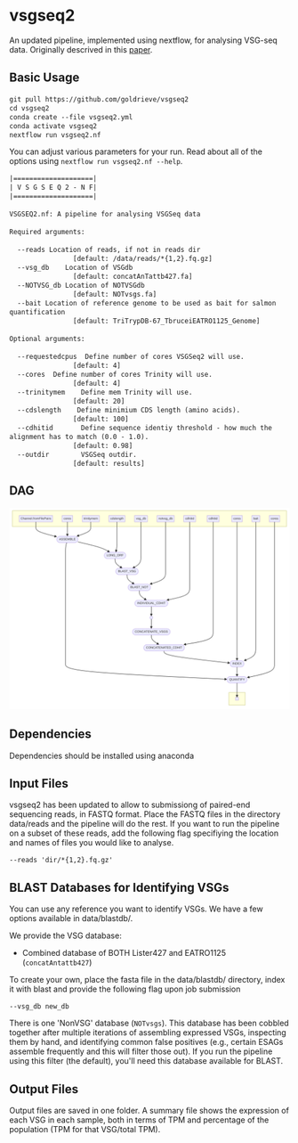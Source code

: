 # vsgseq2
An updated  pipeline, implemented using nextflow, for analysing VSG-seq data. Originally descrived in this [paper](https://www.ncbi.nlm.nih.gov/pmc/articles/PMC4514441/).

## Basic Usage 
```
git pull https://github.com/goldrieve/vsgseq2
cd vsgseq2
conda create --file vsgseq2.yml
conda activate vsgseq2
nextflow run vsgseq2.nf
```

You can adjust various parameters for your run. Read about all of the options using `nextflow run vsgseq2.nf --help`.

```
|====================|
| V S G S E Q 2 - N F|
|====================|

VSGSEQ2.nf: A pipeline for analysing VSGSeq data

Required arguments:

  --reads Location of reads, if not in reads dir
                [default: /data/reads/*{1,2}.fq.gz]
  --vsg_db    Location of VSGdb
                [default: concatAnTattb427.fa]
  --NOTVSG_db Location of NOTVSGdb
                [default: NOTvsgs.fa]
  --bait Location of reference genome to be used as bait for salmon quantification
                [default: TriTrypDB-67_TbruceiEATRO1125_Genome]

Optional arguments:

  --requestedcpus  Define number of cores VSGSeq2 will use.
                [default: 4]
  --cores  Define number of cores Trinity will use.
                [default: 4]
  --trinitymem    Define mem Trinity will use.
                [default: 20]
  --cdslength    Define minimium CDS length (amino acids).
                [default: 100]
  --cdhitid       Define sequence identiy threshold - how much the alignment has to match (0.0 - 1.0).
                [default: 0.98]
  --outdir        VSGSeq outdir.
                [default: results]
```
## DAG

![DAG](vsgseq_dag.png)

## Dependencies

Dependencies should be installed using anaconda


## Input Files

vsgseq2 has been updated to allow to submissiong of paired-end sequencing reads, in FASTQ format. Place the FASTQ files in the directory data/reads and the pipeline will do the rest. If you want to run the pipeline on a subset of these reads, add the following flag specifiying the location and names of files you would like to analyse.
```
--reads 'dir/*{1,2}.fq.gz'
``` 

## BLAST Databases for Identifying VSGs

You can use any reference you want to identify VSGs. We have a few options available in data/blastdb/.

We provide the VSG database:
* Combined database of BOTH Lister427 and EATRO1125 (`concatAntattb427`)

To create your own, place the fasta file in the data/blastdb/ directory, index it with blast and provide the following flag upon job submission 
```
--vsg_db new_db
```

There is one 'NonVSG' database (`NOTvsgs`). This database has been cobbled together after multiple iterations of assembling expressed VSGs, inspecting them by hand, and identifying common false positives (e.g., certain ESAGs assemble frequently and this will filter those out). If you run the pipeline using this filter (the default), you'll need this database available for BLAST.  

## Output Files

Output files are saved in one folder. A summary file shows the expression of each VSG in each sample, both in terms of TPM and percentage of the population (TPM for that VSG/total TPM).

